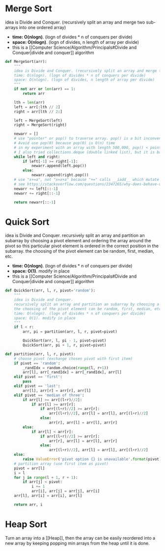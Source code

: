 # Merge Sort
idea is Divide and Conquer. (recursively split an array and merge two sub-arrays into one ordered array)
- **time: O(nlogn)**. (logn of divides * n of conquers per divide)
- **space: O(nlogn)**. (logn of divides, n length of array per divide)
- this is a [[Computer Science/Algorithm/Principals#Divide and Conquer|divide and conquer]] algorithm
```python
def MergeSort(arr):
	"""
	idea is Divide and Conquer. (recursively split an array and merge two sub-arrays into one ordered array)
	time: O(nlogn). (logn of divides * n of conquers per divide)
	space: O(nlogn). (logn of divides, n length of array per divide)
	"""
	if not arr or len(arr) == 1:
		return arr

	lth = len(arr)
	left = arr[:lth // 2]
	right = arr[lth // 2:]

	left = MergeSort(left)
	right = MergeSort(right)

	newarr = []
	# use "pointer" or pop() to traverse array. pop() is a bit inconvenient since new array is created from start to end, but old array is deleted from end to start. 
	# Avoid use pop(0) because pop(0) is O(n) time
	# in my experiment with an array with length 500,000, pop() < pointer << pop(0)
	# I also tried collections.deque (double linked list), but it is bad for slicing
	while left and right:
		if left[-1] >= right[-1]:
			newarr.append(left.pop())
		else:
			newarr.append(right.pop())
	# use "x+=a", not "x=x+a" because "+=" calls __iadd__ which mutate object in place, and "=" create a new object and assign it to "x". 
	# see https://stackoverflow.com/questions/2347265/why-does-behave-unexpectedly-on-lists
	newarr += left[::-1]
	newarr += right[::-1]

	return newarr[::-1]
```

# Quick Sort
idea is Divide and Conquer. recursively split an array and partition an subarray by choosing a pivot element and ordering the array around the pivot so this particular pivot element is ordered in the correct position in the subarray. the choosing of the pivot element can be random, first, median, etc.
- **time: O(nlogn)**. (logn of divides * n of conquers per divide)
- **space: O(1)**. modify in place
- this is a [[Computer Science/Algorithm/Principals#Divide and Conquer|divide and conquer]] algorithm
```python
def QuickSort(arr, l, r, pivot='random'):
	"""
	idea is Divide and Conquer.
	recursively split an array and partition an subarray by choosing a pivot element and ordering the array around the pivot so this particular pivot element is ordered in the correct position in the subarray
	the choosing of the pivot element can be random, first, median, etc.
	time: O(nlogn). (logn of divides * n of conquers per divide)
	space: O(1). modify in place
	"""
	if l < r:
		arr, pi = partition(arr, l, r, pivot=pivot)

		QuickSort(arr, l, pi - 1, pivot=pivot)
		QuickSort(arr, pi + 1, r, pivot=pivot)

def partition(arr, l, r, pivot):
	# choose pivot (exchange chosen pivot with first item)
	if pivot == 'random':
		_randIdx = random.choice(range(l, r+1))
		arr[l], arr[_randIdx] = arr[_randIdx], arr[l]
	elif pivot == 'first':
		pass 
	elif pivot == 'last':
		arr[l], arr[r] = arr[r], arr[l]
	elif pivot == 'median of three':
		if arr[l] >= arr[(l+r)//2]:
			if arr[l] >= arr[r]:
				if arr[(l+r)//2] >= arr[r]:
					arr[(l+r)//2], arr[l] = arr[l], arr[(l+r)//2]
				else:
					arr[r], arr[l] = arr[l], arr[r]
		else:
			if arr[l] < arr[r]:
				if arr[(l+r)//2] >= arr[r]:
					arr[r], arr[l] = arr[l], arr[r]
				else:
					arr[(l+r)//2], arr[l] = arr[l], arr[(l+r)//2]
	else:
		raise ValueError('pivot option {} is unavailable'.format(pivot))
	# partition array (use first item as pivot)
	pivot = arr[l]
	i = l
	for j in range(l + 1, r + 1):
		if arr[j] < pivot:
			i += 1
			arr[i], arr[j] = arr[j], arr[i]
	arr[l], arr[i] = arr[i], arr[l]

	return arr, i
```

# Heap Sort
Turn an array into a [[Heap]], then the array can be easily reordered into a new array by keeping popping min arrays from the heap until it is done. 